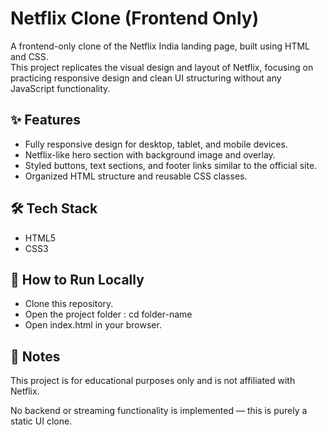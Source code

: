 # Netflix Clone (Frontend Only)

A frontend-only clone of the Netflix India landing page, built using HTML and CSS.  
This project replicates the visual design and layout of Netflix, focusing on practicing responsive design and clean UI structuring without any JavaScript functionality.

## ✨ Features
- Fully responsive design for desktop, tablet, and mobile devices.
- Netflix-like hero section with background image and overlay.
- Styled buttons, text sections, and footer links similar to the official site.
- Organized HTML structure and reusable CSS classes.

## 🛠 Tech Stack
- HTML5
- CSS3


## 🚀 How to Run Locally
- Clone this repository.
- Open the project folder : cd folder-name
- Open index.html in your browser.

## 📌 Notes
This project is for educational purposes only and is not affiliated with Netflix.

No backend or streaming functionality is implemented — this is purely a static UI clone.

